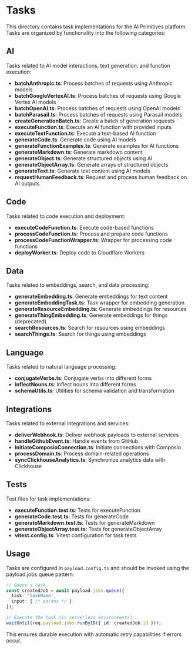 # Tasks

This directory contains task implementations for the AI Primitives platform. Tasks are organized by functionality into the following categories:

## AI

Tasks related to AI model interactions, text generation, and function execution:

- **batchAnthropic.ts**: Process batches of requests using Anthropic models
- **batchGoogleVertexAI.ts**: Process batches of requests using Google Vertex AI models
- **batchOpenAI.ts**: Process batches of requests using OpenAI models
- **batchParasail.ts**: Process batches of requests using Parasail models
- **createGenerationBatch.ts**: Create a batch of generation requests
- **executeFunction.ts**: Execute an AI function with provided inputs
- **executeTextFunction.ts**: Execute a text-based AI function
- **generateCode.ts**: Generate code using AI models
- **generateFunctionExamples.ts**: Generate examples for AI functions
- **generateMarkdown.ts**: Generate markdown content
- **generateObject.ts**: Generate structured objects using AI
- **generateObjectArray.ts**: Generate arrays of structured objects
- **generateText.ts**: Generate text content using AI models
- **requestHumanFeedback.ts**: Request and process human feedback on AI outputs

## Code

Tasks related to code execution and deployment:

- **executeCodeFunction.ts**: Execute code-based functions
- **processCodeFunction.ts**: Process and prepare code functions
- **processCodeFunctionWrapper.ts**: Wrapper for processing code functions
- **deployWorker.ts**: Deploy code to Cloudflare Workers

## Data

Tasks related to embeddings, search, and data processing:

- **generateEmbedding.ts**: Generate embeddings for text content
- **generateEmbeddingTask.ts**: Task wrapper for embedding generation
- **generateResourceEmbedding.ts**: Generate embeddings for resources
- **generateThingEmbedding.ts**: Generate embeddings for things (deprecated)
- **searchResources.ts**: Search for resources using embeddings
- **searchThings.ts**: Search for things using embeddings

## Language

Tasks related to natural language processing:

- **conjugateVerbs.ts**: Conjugate verbs into different forms
- **inflectNouns.ts**: Inflect nouns into different forms
- **schemaUtils.ts**: Utilities for schema validation and transformation

## Integrations

Tasks related to external integrations and services:

- **deliverWebhook.ts**: Deliver webhook payloads to external services
- **handleGithubEvent.ts**: Handle events from GitHub
- **initiateComposioConnection.ts**: Initiate connections with Composio
- **processDomain.ts**: Process domain-related operations
- **syncClickhouseAnalytics.ts**: Synchronize analytics data with Clickhouse

## Tests

Test files for task implementations:

- **executeFunction.test.ts**: Tests for executeFunction
- **generateCode.test.ts**: Tests for generateCode
- **generateMarkdown.test.ts**: Tests for generateMarkdown
- **generateObjectArray.test.ts**: Tests for generateObjectArray
- **vitest.config.ts**: Vitest configuration for task tests

## Usage

Tasks are configured in `payload.config.ts` and should be invoked using the payload.jobs.queue pattern:

```typescript
// Queue a task
const createdJob = await payload.jobs.queue({ 
  task: 'taskName', 
  input: { /* params */ } 
});

// Execute the task (in serverless environments)
waitUntil(req.payload.jobs.runByID({ id: createdJob.id }));
```

This ensures durable execution with automatic retry capabilities if errors occur.

